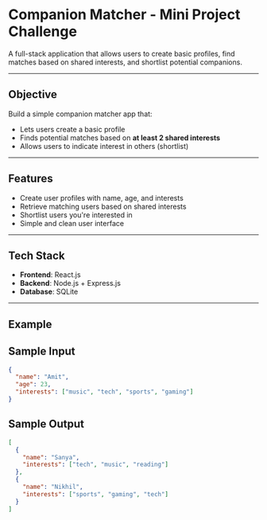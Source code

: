 # Companion Matcher - Mini Project Challenge

A full-stack application that allows users to create basic profiles, find matches based on shared interests, and shortlist potential companions.

---

## Objective

Build a simple companion matcher app that:

- Lets users create a basic profile
- Finds potential matches based on **at least 2 shared interests**
- Allows users to indicate interest in others (shortlist)
---

## Features

- Create user profiles with name, age, and interests
- Retrieve matching users based on shared interests
- Shortlist users you're interested in
- Simple and clean user interface
---

## Tech Stack

- **Frontend**: React.js
- **Backend**: Node.js + Express.js
- **Database**: SQLite

---

## Example
## Sample Input

```json
{
  "name": "Amit",
  "age": 23,
  "interests": ["music", "tech", "sports", "gaming"]
}
```
## Sample Output

```json
[
  {
    "name": "Sanya",
    "interests": ["tech", "music", "reading"]
  },
  {
    "name": "Nikhil",
    "interests": ["sports", "gaming", "tech"]
  }
]
